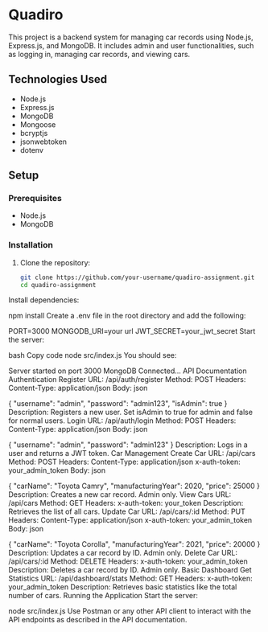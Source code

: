 # Quadiro

This project is a backend system for managing car records using Node.js, Express.js, and MongoDB. It includes admin and user functionalities, such as logging in, managing car records, and viewing cars.

## Technologies Used

- Node.js
- Express.js
- MongoDB
- Mongoose
- bcryptjs
- jsonwebtoken
- dotenv

## Setup

### Prerequisites

- Node.js
- MongoDB

### Installation

1. Clone the repository:
   ```bash
   git clone https://github.com/your-username/quadiro-assignment.git
   cd quadiro-assignment

Install dependencies:


npm install
Create a .env file in the root directory and add the following:


PORT=3000
MONGODB_URI=your url
JWT_SECRET=your_jwt_secret
Start the server:

bash
Copy code
node src/index.js
You should see:


Server started on port 3000
MongoDB Connected...
API Documentation
Authentication
Register
URL: /api/auth/register
Method: POST
Headers: Content-Type: application/json
Body:
json

{
  "username": "admin",
  "password": "admin123",
  "isAdmin": true
}
Description: Registers a new user. Set isAdmin to true for admin and false for normal users.
Login
URL: /api/auth/login
Method: POST
Headers: Content-Type: application/json
Body:
json

{
  "username": "admin",
  "password": "admin123"
}
Description: Logs in a user and returns a JWT token.
Car Management
Create Car
URL: /api/cars
Method: POST
Headers:
Content-Type: application/json
x-auth-token: your_admin_token
Body:
json

{
  "carName": "Toyota Camry",
  "manufacturingYear": 2020,
  "price": 25000
}
Description: Creates a new car record. Admin only.
View Cars
URL: /api/cars
Method: GET
Headers:
x-auth-token: your_token
Description: Retrieves the list of all cars.
Update Car
URL: /api/cars/:id
Method: PUT
Headers:
Content-Type: application/json
x-auth-token: your_admin_token
Body:
json

{
  "carName": "Toyota Corolla",
  "manufacturingYear": 2021,
  "price": 20000
}
Description: Updates a car record by ID. Admin only.
Delete Car
URL: /api/cars/:id
Method: DELETE
Headers:
x-auth-token: your_admin_token
Description: Deletes a car record by ID. Admin only.
Basic Dashboard
Get Statistics
URL: /api/dashboard/stats
Method: GET
Headers:
x-auth-token: your_admin_token
Description: Retrieves basic statistics like the total number of cars.
Running the Application
Start the server:


node src/index.js
Use Postman or any other API client to interact with the API endpoints as described in the API documentation.
